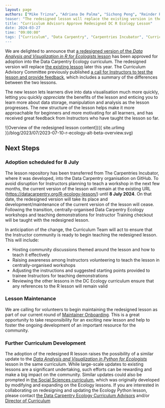 ```yaml
---
layout: page
authors: ["Mike Trizna", "Adriana De Palma", "Sichong Peng", "Reinder Radersma", "Jen Thomas", Toby Hodges"]
teaser: "The redesigned lesson will replace the existing version in the curriculum in July."
title: "Curriculum Advisors Approve Redesigned DC R Ecology Lesson"
date: 2024-03-27
time: "09:00:00"
tags: ["Curriculum", "Data Carpentry", "Carpentries Incubator", "Curriculum Development"]
---
```


We are delighted to announce that [a redesigned version of the _Data Analysis and Visualization in R for Ecologists_ lesson](https://datacarpentry.org/R-ecology-lesson-alternative/) has been approved for adoption into the Data Carpentry Ecology curriculum. The redesigned version will replace [the existing lesson](https://datacarpentry.org/R-ecology-lesson/) later this year. The Curriculum Advisory Committee previously published [a call for Instructors to test the lesson and provide feedback](https://carpentries.org/blog/2023/07/r-ecology-alt-beta/), which includes a summary of the differences between the two lessons.

The new lesson lets learners dive into data visualisation much more quickly, letting you quickly *appreciate* the benefits of the lesson and enticing you to learn more about data storage, manipulation and analysis as the lesson progresses. The new structure of the lesson helps make it more approachable for beginners and more motivating for all learners, and has received great feedback from Instructors who have taught the lesson so far.

![Overview of the redesigned lesson content]({{ site.urlimg }}/blog/2023/07/2023-07-10-r-ecology-alt-beta-overview.svg)

## Next Steps

### Adoption scheduled for 8 July
The lesson repository has been transferred from The Carpentries Incubator, where it was developed, into the Data Carpentry organisation on GitHub. To avoid disruption for Instructors planning to teach a workshop in the next few months, the current version of the lesson will remain at the existing URL (<https://datacarpentry.org/R-ecology-lesson/>) until **8 July 2024**. On that date, the redesigned version will take its place and development/maintenance of the current version of the lesson will cease. Following the transition, centrally-organised Data Carpentry Ecology workshops and teaching demonstrations for Instructor Training checkout will be taught with the redesigned lesson.

In anticipation of the change, the Curriculum Team will act to ensure that the Instructor community is ready to begin teaching the redesigned lesson. This will include:

* Hosting community discussions themed around the lesson and how to teach it effectively
* Raising awareness among Instructors volunteering to teach the lesson in centrally-organised workshops
* Adjusting the instructions and suggested starting points provided to trainee Instructors for teaching demonstrations
* Reviewing the other lessons in the DC Ecology curriculum ensure that any references to the R lesson will remain valid

### Lesson Maintenance
We are calling for volunteers to begin maintaining the redesigned lesson as part of our current round of [Maintainer Onboarding](https://carpentries.org/blog/2024/03/maintainer-onboarding-2024/). This is a great opportunity to take responsibility for an exciting new lesson and help to foster the ongoing development of an important resource for the community.

### Further Curriculum Development
The adoption of the redesigned R lesson raises the possibility of a similar update to the [_Data Analysis and Visualization in Python for Ecologists_](https://datacarpentry.org/python-ecology-lesson/) lesson in the same curriculum. While large-scale updates to existing lessons are a significant undertaking, such efforts can be rewarding and make a big impact on the community. Similar updates could also be prompted in [the Social Sciences curriculum](https://datacarpentry.org/socialsci-workshop/), which was originally developed by modifying and expanding on the Ecology lessons. If you are interested in collaborating on redesigning and updating the Ecology Python lesson, please contact [the Data Carpentry Ecology Curriculum Advisors](mailto:curriculum-advisors-ecology@lists.carpentries.org) and/or [Director of Curriculum](mailto:tobyhodges@carpentries.org)


